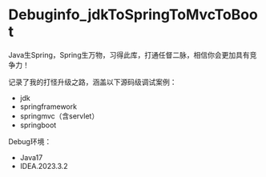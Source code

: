 # Debuginfo_jdkToSpringToMvcToBoot
Java生Spring，Spring生万物，习得此库，打通任督二脉，相信你会更加具有竞争力！

记录了我的打怪升级之路，涵盖以下源码级调试案例：
- jdk
- springframework
- springmvc（含servlet）
- springboot

Debug环境：
- Java17
- IDEA.2023.3.2
